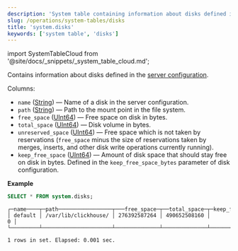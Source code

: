 ```yaml
---
description: 'System table containing information about disks defined in the server configuration'
slug: /operations/system-tables/disks
title: 'system.disks'
keywords: ['system table', 'disks']
---
```


import SystemTableCloud from '@site/docs/_snippets/_system_table_cloud.md';

<SystemTableCloud/>

Contains information about disks defined in the [server configuration](../../engines/table-engines/mergetree-family/mergetree.md#table_engine-mergetree-multiple-volumes_configure).

Columns:

- `name` ([String](../../sql-reference/data-types/string.md)) — Name of a disk in the server configuration.
- `path` ([String](../../sql-reference/data-types/string.md)) — Path to the mount point in the file system.
- `free_space` ([UInt64](../../sql-reference/data-types/int-uint.md)) — Free space on disk in bytes.
- `total_space` ([UInt64](../../sql-reference/data-types/int-uint.md)) — Disk volume in bytes.
- `unreserved_space` ([UInt64](../../sql-reference/data-types/int-uint.md)) — Free space which is not taken by reservations (`free_space` minus the size of reservations taken by merges, inserts, and other disk write operations currently running).
- `keep_free_space` ([UInt64](../../sql-reference/data-types/int-uint.md)) — Amount of disk space that should stay free on disk in bytes. Defined in the `keep_free_space_bytes` parameter of disk configuration.

**Example**

```sql
SELECT * FROM system.disks;
```

```response
┌─name────┬─path─────────────────┬───free_space─┬──total_space─┬─keep_free_space─┐
│ default │ /var/lib/clickhouse/ │ 276392587264 │ 490652508160 │               0 │
└─────────┴──────────────────────┴──────────────┴──────────────┴─────────────────┘

1 rows in set. Elapsed: 0.001 sec.
```
